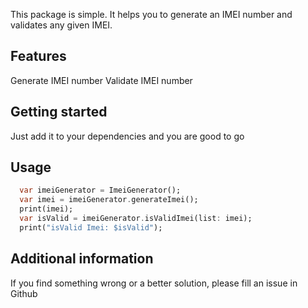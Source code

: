 <!-- 
This README describes the package. If you publish this package to pub.dev,
this README's contents appear on the landing page for your package.

For information about how to write a good package README, see the guide for
[writing package pages](https://dart.dev/guides/libraries/writing-package-pages). 

For general information about developing packages, see the Dart guide for
[creating packages](https://dart.dev/guides/libraries/create-library-packages)
and the Flutter guide for
[developing packages and plugins](https://flutter.dev/developing-packages). 
-->

This package is simple. It helps you to generate an IMEI number and validates any given IMEI.

## Features

Generate IMEI number
Validate IMEI number

## Getting started

Just add it to your dependencies and you are good to go

## Usage

```dart
  var imeiGenerator = ImeiGenerator();
  var imei = imeiGenerator.generateImei();
  print(imei);
  var isValid = imeiGenerator.isValidImei(list: imei);
  print("isValid Imei: $isValid");
```

## Additional information

If you find something wrong or a better solution, please fill an issue in Github
